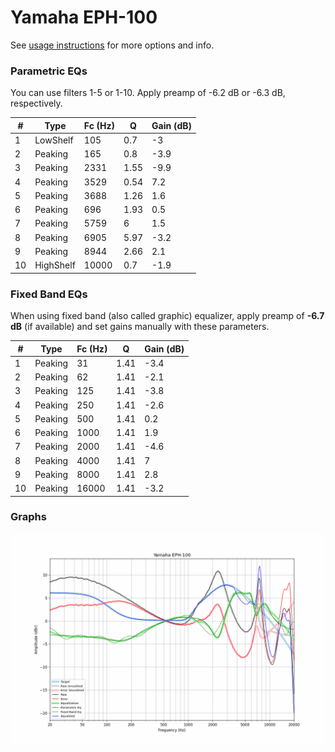 # Yamaha EPH-100
See [usage instructions](https://github.com/jaakkopasanen/AutoEq#usage) for more options and info.

### Parametric EQs
You can use filters 1-5 or 1-10. Apply preamp of -6.2 dB or -6.3 dB, respectively.

|   # | Type      |   Fc (Hz) |    Q |   Gain (dB) |
|-----|-----------|-----------|------|-------------|
|   1 | LowShelf  |       105 | 0.7  |        -3   |
|   2 | Peaking   |       165 | 0.8  |        -3.9 |
|   3 | Peaking   |      2331 | 1.55 |        -9.9 |
|   4 | Peaking   |      3529 | 0.54 |         7.2 |
|   5 | Peaking   |      3688 | 1.26 |         1.6 |
|   6 | Peaking   |       696 | 1.93 |         0.5 |
|   7 | Peaking   |      5759 | 6    |         1.5 |
|   8 | Peaking   |      6905 | 5.97 |        -3.2 |
|   9 | Peaking   |      8944 | 2.66 |         2.1 |
|  10 | HighShelf |     10000 | 0.7  |        -1.9 |

### Fixed Band EQs
When using fixed band (also called graphic) equalizer, apply preamp of **-6.7 dB** (if available) and set gains manually with these parameters.

|   # | Type    |   Fc (Hz) |    Q |   Gain (dB) |
|-----|---------|-----------|------|-------------|
|   1 | Peaking |        31 | 1.41 |        -3.4 |
|   2 | Peaking |        62 | 1.41 |        -2.1 |
|   3 | Peaking |       125 | 1.41 |        -3.8 |
|   4 | Peaking |       250 | 1.41 |        -2.6 |
|   5 | Peaking |       500 | 1.41 |         0.2 |
|   6 | Peaking |      1000 | 1.41 |         1.9 |
|   7 | Peaking |      2000 | 1.41 |        -4.6 |
|   8 | Peaking |      4000 | 1.41 |         7   |
|   9 | Peaking |      8000 | 1.41 |         2.8 |
|  10 | Peaking |     16000 | 1.41 |        -3.2 |

### Graphs
![](./Yamaha%20EPH-100.png)
